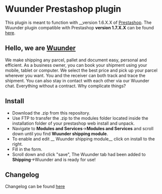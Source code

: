 # Wuunder Prestashop plugin

This plugin is meant to function with __version 1.6.X.X of [Prestashop](https://www.prestashop.com/nl).
The Wuunder plugin compatible with Prestashop __version 1.7.X.X__ can be found [here](…).

## Hello, we are [Wuunder](https://wearewuunder.com/) ##
We make shipping any parcel, pallet and document easy, personal and efficient. As a business owner, you can book your shipment using your mobile, tablet or computer. We select the best price and pick up your parcel wherever you want. You and the receiver can both track and trace the shipment. You can also stay in contact with each other via our Wuunder chat. Everything without a contract. Why complicate things?

## Install ##
* Download the .zip from this repository.
* Use FTP to transfer the .zip to the modules folder located inside the installation folder of your prestashop web install and unpack.
* Navigate to __Modules and Services__->__Modules and Services__ and scroll down until you find __Wuunder shipping module__.
* To enable and edit __ Wuunder shipping module__ click on install to the right.
* Fill in the form.
* Scroll down and click "save", The Wuunder tab had been added to __Shipping__->Wuunder and is ready for use!

## Changelog ##
Changelog can be found [here](https://github.com/kabisa/wuunder-webshopplugin-prestashop/blob/master/CHANGELOG.md)

